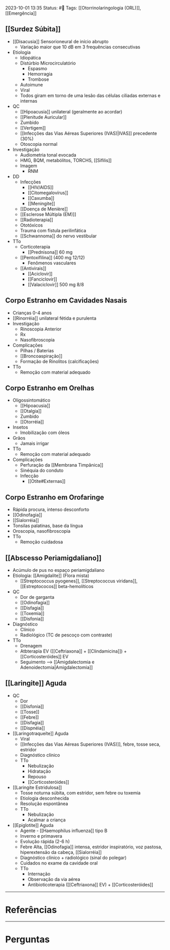 2023-10-01 13:35
Status: #🌱 
Tags: [[Otorrinolaringologia (ORL)]], [[Emergência]]
<br/>
## [[Surdez Súbita]]
- [[Disacusia]] Sensorioneural de início abrupto
	- Variação maior que 10 dB em 3 frequências consecutivas
- Etiologia
	- Idiopática
	- Distúrbio Microcirculatório
		- Espasmo
		- Hemorragia
		- Trombose
	- Autoimune
	- Viral
	- Todos giram em torno de uma lesão das células ciliadas externas e internas
- QC
	- [[Hipoacusia]] unilateral (geralmente ao acordar)
	- [[Plenitude Auricular]]
	- Zumbido
	- [[Vertigem]]
	- [[Infecções das Vias Aéreas Superiores (IVAS)|IVAS]] precedente (30%)
	- Otoscopia normal
- Investigação
	- Audiometria tonal evocada
	- HMG, BQM, metabólitos, TORCHS, [[Sífilis]]
	- Imagem
		- RNM
- DD
	- Infecções
		- [[HIV/AIDS]]
		- [[Citomegalovírus]]
		- [[Caxumba]]
		- [[Meningite]]
	- [[Doença de Menière]]
	- [[Esclerose Múltipla (EM)]]
	- [[Radioterapia]]
	- Ototóxicos
	- Trauma com fístula perilinfática
	- [[Schwannoma]] do nervo vestibular
- TTo
	- Corticoterapia
		- [[Prednisona]] 60 mg
	- [[Pentoxifilina]] (400 mg 12/12)
		- Fenômenos vasculares
	- [[Antivirais]]
		- [[Aciclovir]]
		- [[Fanciclovir]]
		- [[Valaciclovir]] 500 mg 8/8
## Corpo Estranho em Cavidades Nasais
- Crianças 0-4 anos
- [[Rinorréia]] unilateral fétida e purulenta
- Investigação
	- Rinoscopia Anterior
	- Rx
	- Nasofibroscopia
- Complicações
	- Pilhas / Baterias
	- [[Broncoaspiração]]
	- Formação de Rinolitos (calcificações)
- TTo
	- Remoção com material adequado
## Corpo Estranho em Orelhas
- Oligossintomático
	- [[Hipoacusia]]
	- [[Otalgia]]
	- Zumbido
	- [[Otorréia]]
- Insetos
	- Imobilização com óleos
- Grãos
	- Jamais irrigar
- TTo
	- Remoção com material adequado
- Complicações
	- Perfuração da [[Membrana Timpânica]]
	- Sinéquia do conduto
	- Infecção
		- [[Otite#Externas]]
## Corpo Estranho em Orofaringe
- Rápida procura, intenso desconforto
- [[Odinofagia]]
- [[Sialorréia]]
- Tonsilas palatinas, base da língua
- Oroscopia, nasofibroscopia
- TTo
	- Remoção cuidadosa
## [[Abscesso Periamigdaliano]]
- Acúmulo de pus no espaço periamigdaliano
- Etiologia: [[Amigdalite]] (Flora mista)
	- [[Streptococcus pyogenes]], [[Streptococcus viridans]], [[Estreptococos]] beta-hemolíticos
- QC
	- Dor de garganta
	- [[Odinofagia]]
	- [[Disfagia]]
	- [[Toxemia]]
	- [[Disfonia]]
- Diagnóstico
	- Clínico
	- Radiológico (TC de pescoço com contraste)
- TTo
	- Drenagem
	- Atbterapia EV ([[Ceftriaxona]] + [[Clindamicina]]) + [[Corticosteróides]] EV
	- Seguimento --> [[Amigdalectomia e Adenoidectomia|Amigdalectomia]]
## [[Laringite]] Aguda
- QC
	- Dor
	- [[Disfonia]]
	- [[Tosse]]
	- [[Febre]]
	- [[Disfagia]]
	- [[Dispnéia]]
- [[Laringotraqueíte]] Aguda
	- Viral
	- [[Infecções das Vias Aéreas Superiores (IVAS)]], febre, tosse seca, estridor
	- Diagnóstico clínico
	- TTo
		- Nebulização
		- Hidratação
		- Repouso
		- [[Corticosteróides]]
- [[Laringite Estridulosa]]
	- Tosse noturna súbita, com estridor, sem febre ou toxemia
	- Etiologia desconhecida
	- Resolução espontânea
	- TTo
		- Nebulização
		- Acalmar a criança
- [[Epiglotite]] Aguda
	- Agente - [[Haemophilus influenza]] tipo B
	- Inverno e primavera
	- Evolução rápida (2-6 h)
	- Febre Alta, [[Odinofagia]] intensa, estridor inspiratório, voz pastosa, hiperextensão da cabeça, [[Sialorréia]]
	- Diagnóstico clínico + radiológico (sinal do polegar)
	- Cuidados no exame da cavidade oral
	- TTo
		- Internação
		- Observação da via aérea
		- Antibioticoterapia ([[Ceftriaxona]] EV) + [[Corticosteróides]]

____
# Referências
---
# Perguntas


